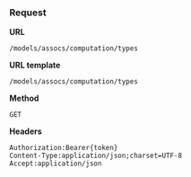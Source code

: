 ### Request

**URL**

`/models/assocs/computation/types`

**URL template**

`/models/assocs/computation/types`

**Method**

`GET`

**Headers**

`Authorization:Bearer{token}`  
`Content-Type:application/json;charset=UTF-8`  
`Accept:application/json`  
